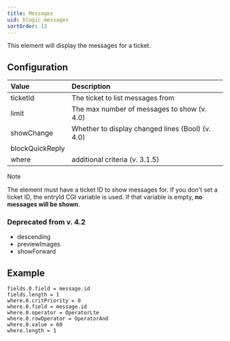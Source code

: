 ```yaml
---
title: Messages
uid: blogic_messages
sortOrder: 13
---
```


This element will display the messages for a ticket.

## Configuration

| Value           | Description                                      |
|:----------------|:-------------------------------------------------|
| ticketId        | The ticket to list messages from                 |
| limit           | The max number of messages to show (v. 4.0)      |
| showChange      | Whether to display changed lines (Bool) (v. 4.0) |
| blockQuickReply |                                                  |
| where           | additional criteria (v. 3.1.5)                   |

> [!NOTE]
> The element must have a ticket ID to show messages for. If you don't set a ticket ID, the entryId CGI variable is used. If that variable is empty, **no messages will be shown**.

### Deprecated from v. 4.2

* descending
* previewImages
* showForward

## Example

```crmscript
fields.0.field = message.id
fields.length = 1
where.0.critPriority = 0
where.0.field = message.id
where.0.operator = OperatorLte
where.0.rowOperator = OperatorAnd
where.0.value = 60
where.length = 1
```

